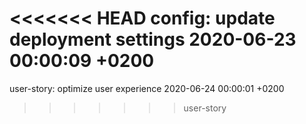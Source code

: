 <<<<<<< HEAD
config: update deployment settings 2020-06-23 00:00:09 +0200
=======
user-story: optimize user experience 2020-06-24 00:00:01 +0200
>>>>>>> user-story

